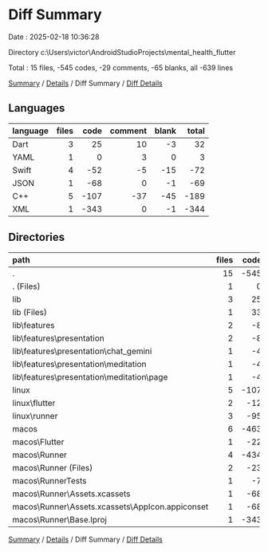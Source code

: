 # Diff Summary

Date : 2025-02-18 10:36:28

Directory c:\\Users\\victor\\AndroidStudioProjects\\mental_health_flutter

Total : 15 files,  -545 codes, -29 comments, -65 blanks, all -639 lines

[Summary](results.md) / [Details](details.md) / Diff Summary / [Diff Details](diff-details.md)

## Languages
| language | files | code | comment | blank | total |
| :--- | ---: | ---: | ---: | ---: | ---: |
| Dart | 3 | 25 | 10 | -3 | 32 |
| YAML | 1 | 0 | 3 | 0 | 3 |
| Swift | 4 | -52 | -5 | -15 | -72 |
| JSON | 1 | -68 | 0 | -1 | -69 |
| C++ | 5 | -107 | -37 | -45 | -189 |
| XML | 1 | -343 | 0 | -1 | -344 |

## Directories
| path | files | code | comment | blank | total |
| :--- | ---: | ---: | ---: | ---: | ---: |
| . | 15 | -545 | -29 | -65 | -639 |
| . (Files) | 1 | 0 | 3 | 0 | 3 |
| lib | 3 | 25 | 10 | -3 | 32 |
| lib (Files) | 1 | 33 | 10 | -1 | 42 |
| lib\\features | 2 | -8 | 0 | -2 | -10 |
| lib\\features\\presentation | 2 | -8 | 0 | -2 | -10 |
| lib\\features\\presentation\\chat_gemini | 1 | -4 | 0 | -1 | -5 |
| lib\\features\\presentation\\meditation | 1 | -4 | 0 | -1 | -5 |
| lib\\features\\presentation\\meditation\\page | 1 | -4 | 0 | -1 | -5 |
| linux | 5 | -107 | -37 | -45 | -189 |
| linux\\flutter | 2 | -12 | -9 | -11 | -32 |
| linux\\runner | 3 | -95 | -28 | -34 | -157 |
| macos | 6 | -463 | -5 | -17 | -485 |
| macos\\Flutter | 1 | -22 | -3 | -4 | -29 |
| macos\\Runner | 4 | -434 | 0 | -9 | -443 |
| macos\\Runner (Files) | 2 | -23 | 0 | -7 | -30 |
| macos\\RunnerTests | 1 | -7 | -2 | -4 | -13 |
| macos\\Runner\\Assets.xcassets | 1 | -68 | 0 | -1 | -69 |
| macos\\Runner\\Assets.xcassets\\AppIcon.appiconset | 1 | -68 | 0 | -1 | -69 |
| macos\\Runner\\Base.lproj | 1 | -343 | 0 | -1 | -344 |

[Summary](results.md) / [Details](details.md) / Diff Summary / [Diff Details](diff-details.md)